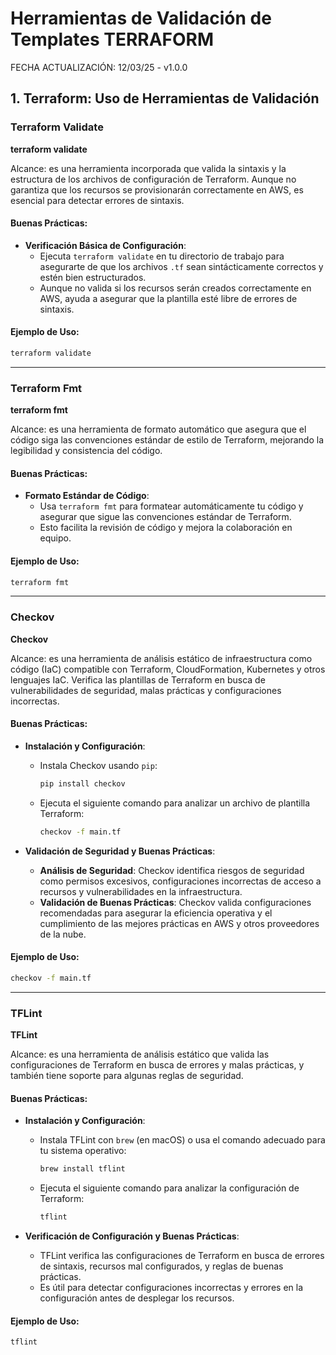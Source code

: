 # Herramientas de Validación de Templates TERRAFORM

FECHA ACTUALIZACIÓN: 12/03/25 - v1.0.0

## **1. Terraform: Uso de Herramientas de Validación**

### **Terraform Validate**
**terraform validate** 

Alcance: es una herramienta incorporada que valida la sintaxis y la estructura de los archivos de configuración de Terraform. Aunque no garantiza que los recursos se provisionarán correctamente en AWS, es esencial para detectar errores de sintaxis.

#### Buenas Prácticas:
- **Verificación Básica de Configuración**:
    - Ejecuta `terraform validate` en tu directorio de trabajo para asegurarte de que los archivos `.tf` sean sintácticamente correctos y estén bien estructurados.
    - Aunque no valida si los recursos serán creados correctamente en AWS, ayuda a asegurar que la plantilla esté libre de errores de sintaxis.

#### Ejemplo de Uso:
```bash
terraform validate
```

---

### **Terraform Fmt**
**terraform fmt** 

Alcance: es una herramienta de formato automático que asegura que el código siga las convenciones estándar de estilo de Terraform, mejorando la legibilidad y consistencia del código.

#### Buenas Prácticas:
- **Formato Estándar de Código**:
    - Usa `terraform fmt` para formatear automáticamente tu código y asegurar que sigue las convenciones estándar de Terraform.
    - Esto facilita la revisión de código y mejora la colaboración en equipo.

#### Ejemplo de Uso:
```bash
terraform fmt
```

---

### **Checkov**
**Checkov** 

Alcance: es una herramienta de análisis estático de infraestructura como código (IaC) compatible con Terraform, CloudFormation, Kubernetes y otros lenguajes IaC. Verifica las plantillas de Terraform en busca de vulnerabilidades de seguridad, malas prácticas y configuraciones incorrectas.

#### Buenas Prácticas:
- **Instalación y Configuración**:
    - Instala Checkov usando `pip`:
      ```bash
      pip install checkov
      ```
    - Ejecuta el siguiente comando para analizar un archivo de plantilla Terraform:
      ```bash
      checkov -f main.tf
      ```

- **Validación de Seguridad y Buenas Prácticas**:
    - **Análisis de Seguridad**: Checkov identifica riesgos de seguridad como permisos excesivos, configuraciones incorrectas de acceso a recursos y vulnerabilidades en la infraestructura.
    - **Validación de Buenas Prácticas**: Checkov valida configuraciones recomendadas para asegurar la eficiencia operativa y el cumplimiento de las mejores prácticas en AWS y otros proveedores de la nube.

#### Ejemplo de Uso:
```bash
checkov -f main.tf
```

---

### **TFLint**
**TFLint** 

Alcance: es una herramienta de análisis estático que valida las configuraciones de Terraform en busca de errores y malas prácticas, y también tiene soporte para algunas reglas de seguridad.

#### Buenas Prácticas:
- **Instalación y Configuración**:
    - Instala TFLint con `brew` (en macOS) o usa el comando adecuado para tu sistema operativo:
      ```bash
      brew install tflint
      ```
    - Ejecuta el siguiente comando para analizar la configuración de Terraform:
      ```bash
      tflint
      ```

- **Verificación de Configuración y Buenas Prácticas**:
    - TFLint verifica las configuraciones de Terraform en busca de errores de sintaxis, recursos mal configurados, y reglas de buenas prácticas.
    - Es útil para detectar configuraciones incorrectas y errores en la configuración antes de desplegar los recursos.

#### Ejemplo de Uso:
```bash
tflint
```
